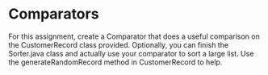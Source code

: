 # Comparators
For this assignment, create a Comparator that does a useful comparison on the 
CustomerRecord class provided. Optionally, you can finish the Sorter.java class
 and actually use your comparator to sort a large list. Use the generateRandomRecord
 method in CustomerRecord to help.

